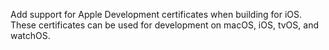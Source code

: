 Add support for Apple Development certificates when building for iOS. These certificates can be used for development on macOS, iOS, tvOS, and watchOS.
